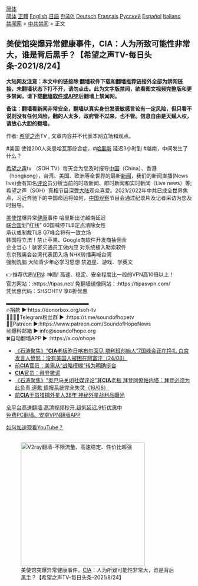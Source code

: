  <!-- 面包屑导航 --> <div class="breadcrumb"><!-- GTranslate: https://gtranslate.io/ -->  <div class="switcher notranslate">  <div class="selected">  <a href="#" onclick="return false;"> 简体</a>  </div>  <div class="option">  <a href="https://www.bannedbook.org" onclick="doGTranslate('zh-CN|zh-CN');jQuery('div.switcher div.selected a').html(jQuery(this).html());return false;" title="简体中文" class="nturl selected"> 简体</a>  <a href="https://www.bannedbook.org/zh-tw/" onclick="doGTranslate('zh-CN|zh-TW');jQuery('div.switcher div.selected a').html(jQuery(this).html());return false;" title="繁體中文" class="nturl"> 正體</a>  <a href="https://www.bannedbook.org/en/" onclick="doGTranslate('zh-CN|en');jQuery('div.switcher div.selected a').html(jQuery(this).html());return false;" title="English" class="nturl"> English</a>  <a href="https://www.bannedbook.org/ja/" onclick="doGTranslate('zh-CN|ja');jQuery('div.switcher div.selected a').html(jQuery(this).html());return false;" title="日本語" class="nturl"> 日語</a>  <a href="https://www.bannedbook.org/ko/" onclick="doGTranslate('zh-CN|ko');jQuery('div.switcher div.selected a').html(jQuery(this).html());return false;" title="한국어" class="nturl"> 한국어</a>  <a href="https://www.bannedbook.org/de/" onclick="doGTranslate('zh-CN|de');jQuery('div.switcher div.selected a').html(jQuery(this).html());return false;" title="Deutsch" class="nturl"> Deutsch</a>  <a href="https://www.bannedbook.org/fr/" onclick="doGTranslate('zh-CN|fr');jQuery('div.switcher div.selected a').html(jQuery(this).html());return false;" title="Français" class="nturl"> Français</a>  <a href="https://www.bannedbook.org/ru/" onclick="doGTranslate('zh-CN|ru');jQuery('div.switcher div.selected a').html(jQuery(this).html());return false;" title="Русский" class="nturl"> Русский</a>  <a href="https://www.bannedbook.org/es/" onclick="doGTranslate('zh-CN|es');jQuery('div.switcher div.selected a').html(jQuery(this).html());return false;" title="Español" class="nturl"> Español</a>  <a href="https://www.bannedbook.org/it/" onclick="doGTranslate('zh-CN|it');jQuery('div.switcher div.selected a').html(jQuery(this).html());return false;" title="Italiano" class="nturl"> Italiano</a>  </div>  </div>      <div class='breadcrumb-sub'><!-- Breadcrumb NavXT 6.3.0 --> <a href="https://www.bannedbook.org/" class="home">禁闻网</a> &gt; <a href="https://www.bannedbook.org/bnews/cbnews/" class="category">中共禁闻</a> &gt; 正文</div></div><h2>美使馆突爆异常健康事件，CIA：人为所致可能性非常大，谁是背后黑手？【希望之声TV-每日头条-2021/8/24】</h2> <p class="notice"><b>大陆网友注意：本文中的链接除 <a href="https://github.com/bannedbook/fanqiang" >翻墙</a>软件下载和<a href="https://github.com/killgcd/justmysocks/blob/master/README.md">翻墙推荐</a>链接外全部为禁网链接，未翻墙状态下打不开，请勿点击。此为文字版禁闻，欲看图文视频完整版和更多禁闻，请下载<a href="https://github.com/bannedbook/fanqiang">翻墙软件或APP</a>后翻墙上禁闻网。</p><p>备注：翻墙看新闻非常安全，翻墙以真实身份发表敏感言论有一定风险，但只看不说则没有任何风险，翻的人太多，政府管不过来，也不管。信息自由是天赋人权，请放心大胆的翻墙。</b></p>  <div class="entry"> <p>作者: <span class='wp_keywordlink_affiliate'><a href="https://www.soundofhope.org" title="希望之声" target="_blank">希望之声</a></span>TV , 文章内容并不代表本网立场和观点。</p> <figure></figure> <p>#美国 使馆200人突患哈瓦那综合症，#<a href="https://www.bannedbook.org/bnews/tag/%E5%93%88%E9%87%8C%E6%96%AF/" class="st_tag internal_tag" rel="tag" title="标签 哈里斯 下的日志">哈里斯</a> 延迟3小时到 #越南，中间发生了什么？</p>  <p><a href="https://www.bannedbook.org/bnews/tag/%e5%b8%8c%e6%9c%9b%e4%b9%8b%e5%a3%b0/" class="st_tag internal_tag" rel="tag" title="标签 希望之声 下的日志">希望之声</a>tv （SOH  TV）每天会为您及时报导<span class='wp_keywordlink_affiliate'><a href="https://www.bannedbook.org/" title="中国" target="_blank">中国</a></span>（China）、香港（hongkong），台湾、美国、欧洲等全世界的最新<span class='wp_keywordlink_affiliate'><a href="https://www.bannedbook.org/" title="新闻">新闻</a></span>，我们的新闻直播(News live)会有知名<span class='wp_keywordlink_affiliate'><a href="https://www.bannedbook.org/bnews/comments/" title="新闻评论" target="_blank">评论</a></span>员分析当前的时政新闻、即时新闻和实时新闻（Live news）等; 希望之声（SOH）真相节目深受<span class='wp_keywordlink_affiliate'><a href="https://www.bannedbook.org/" title="大陆" target="_blank">大陆</a></span>观众喜爱。2021/2022年中共已成全世界焦点，习近奔驰下的中国命运将如何，<a href="https://www.bannedbook.org/bnews/tag/%e4%b8%ad%e5%9b%bd%e8%a7%82%e5%af%9f/" class="st_tag internal_tag" rel="tag" title="标签 中国观察 下的日志">中国观察</a>节目会通过纪录片及记者采访为您及时报导。</p> <p><a href="https://www.bannedbook.org/bnews/tag/%e7%be%8e%e4%bd%bf%e9%a6%86/" class="st_tag internal_tag" rel="tag" title="标签 美使馆 下的日志">美使馆</a>爆异常<a href="https://www.bannedbook.org/bnews/tag/%e5%81%a5%e5%ba%b7/" class="st_tag internal_tag" rel="tag" title="标签 健康 下的日志">健康</a>事件 哈里斯出访越南延迟<br /> <a href="https://www.bannedbook.org/bnews/tag/%e8%81%94%e5%90%88%e5%9b%bd/" class="st_tag internal_tag" rel="tag" title="标签 联合国 下的日志">联合国</a>划&#8221;红线&#8221;  60国喊停TLB定点清除女性<br /> 承认或制裁TLB  G7峰会将有一致立场<br /> 韩国将立法！禁止苹果、Google向软件开发商抽佣金<br /> 企业当心！骇客买通员工做内应 对系统植入勒索软件<br /> 东京残奥会台湾代表团入场 NHK转播再喊台湾<br /> 强制洗脑 大陆青少年必学习思想 禁追星、游戏、学英文</p>  <p>👉推荐优质<a href="https://www.bannedbook.org/bnews/tag/vpn/" class="st_tag internal_tag" rel="tag" title="标签 VPN 下的日志">VPN</a>: 神盾! 高速、稳定、安全程度比一般的VPN高10倍以上！<br /> 官方网站：:https://tipas.net/​      免翻墙镜像网站：:https://tipasvpn.com/<br /> 凭优惠代码：SHSOHTV 享8折优惠</p> <p> ▬▬▬▬▬▬▬▬▬▬▬▬▬▬▬▬<br /> 🔥捐款     ►:https://donorbox.org/soh-tv<br /> 👨‍👨‍👦‍👦Telegram粉丝群  ► :https://t.me/soundofhopetv<br /> 🦸‍♂️️Patreon  ►:https://www.patreon.com/SoundofHopeNews<br /> ㊙️爆料邮箱        ► info@soundofhope.org<br /> 🍀自动翻墙APP ► :https://x.co/ohope</p>  <ul class='op-related-articles' title='相关阅读'> <li><a href='https://www.bannedbook.org/bnews/bannedvideo/20210824/1612454.html' target='_blank'>《石涛聚焦》“<b>CIA</b>老板昨日喀布尔面见 塔利班创始人”7国峰会正在挣扎 白宫发言人愤怒：没有美国人被困在阿富汗（24/08）</a></li> <li><a href='https://www.bannedbook.org/bnews/cbnews/20210822/1611269.html' target='_blank'>前<b>CIA</b>官员：美需从“战略模糊”转为明确挺台</a></li> <li><a href='https://www.bannedbook.org/bnews/bannedvideo/20210818/1608321.html' target='_blank'><b>CIA</b>官员：拜登撒谎</a></li> <li><a href='https://www.bannedbook.org/bnews/bannedvideo/20210817/1607791.html' target='_blank'>《石涛聚焦》“奥巴马关闭社媒评论”其<b>CIA</b>老板 拜登同僚帕内塔：拜登必须为此负责 道歉 情报系统完全失灵（16/08）</a></li> <li><a href='https://www.bannedbook.org/bnews/cnnews/20210804/1599829.html' target='_blank'>前<b>CIA</b>干员猎捕外星人38年 神秘外星战利品曝光</a></li> </ul> <p class="texttj"> <a href="https://github.com/bannedbook/fanqiang/wiki/V2ray%E6%9C%BA%E5%9C%BA" target="_blank">全平台高速翻墙:高清视频秒开,超低延迟,9折优惠中</a><br/> <a href="https://github.com/bannedbook/fanqiang/wiki/%E7%A6%81%E9%97%BB%E7%BD%91%E5%AE%89%E5%8D%93%E7%BF%BB%E5%A2%99%E6%96%B0%E9%97%BBAPP" target="_blank">免费PC翻墙、安卓VPN翻墙APP</a></p><p><a href='https://www.bannedbook.org/bnews/topimagenews/20180409/925596.html' target='_blank'>如何加速观看YouTube？ </a></p>  <figure class='op-interactive'><br/><a href="https://github.com/bannedbook/fanqiang/wiki/V2ray%E6%9C%BA%E5%9C%BA"><img src="https://raw.githubusercontent.com/bannedbook/fanqiang/master/v2ss/images/v2free.jpg" width="336" alt="V2ray翻墙-不限流量、高速稳定、性价比超强"></a><br/><figcaption>美使馆突爆异常健康事件，<a href="https://www.bannedbook.org/bnews/tag/cia/" class="st_tag internal_tag" rel="tag" title="标签 CIA 下的日志">CIA</a>：人为所致可能性非常大，谁是背后<a href="https://www.bannedbook.org/bnews/tag/%E9%BB%91%E6%89%8B/" class="st_tag internal_tag" rel="tag" title="标签 黑手 下的日志">黑手</a>？【希望之声TV-每日头条-2021/8/24】</figcaption></figure> </p><a name='sharetosocial'></a>  <div style="margin-bottom:5px;padding-bottom:5px;clear:both"> <div id="archive-pix-1" class="banner-ads"> <!-- AuctionX Display platform tag START --> <div id="26318x728x90x621x_ADSLOT2" clicktrack="%%CLICK_URL_ESC%%"></div> <!-- AuctionX Display platform tag END --> </div> <div id="archive-pix-2" class="banner-ads"> <!-- AuctionX Display platform tag START --> <div id="26315x300x250x621x_ADSLOT2" clicktrack="%%CLICK_URL_ESC%%"></div> <!-- AuctionX Display platform tag END --> </div> </div>  <div id="archive-pix-1" class="banner-ads"> <!-- AuctionX Display platform tag START --> <div id="26318x728x90x621x_ADSLOT3" clicktrack="%%CLICK_URL_ESC%%"></div> <!-- AuctionX Display platform tag END --> </div> </div><!--END ENTRY--> 